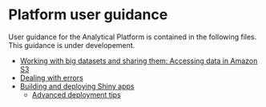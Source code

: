 # Platform user guidance

User guidance for the Analytical Platform is contained in the following files.  This guidance is under developement.

- [Working with big datasets and sharing them: Accessing data in Amazon S3](https://github.com/moj-analytical-services/platform_user_guidance/blob/master/accessing_files_in_s3.md)
- [Dealing with errors](https://github.com/moj-analytical-services/platform_user_guidance/blob/master/errors.md)
- [Building and deploying Shiny apps](https://github.com/moj-analytical-services/platform_user_guidance/blob/master/deploying_shiny_app.md)
    - [Advanced deployment tips](https://github.com/moj-analytical-services/platform_user_guidance/blob/master/advanced_deployment.md)
